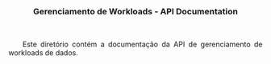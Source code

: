 <a name="readme-top"></a>

<!-- PROJECT LOGO -->
<br />
<div align="center">

  <h3 align="center">Gerenciamento de Workloads - API Documentation</h3>

  <p align="center">
     
  </p>
</div>

<br>
<p align="justify">
&ensp;&ensp;&ensp;&ensp;Este diretório contém a documentação da API de gerenciamento de workloads de dados.
</p>

